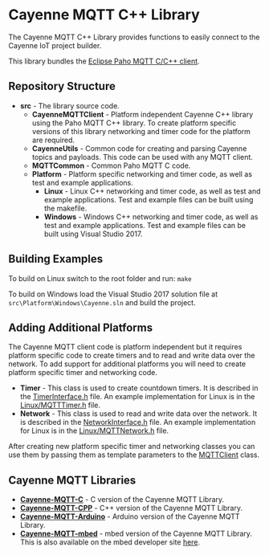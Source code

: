 # Cayenne MQTT C++ Library
The Cayenne MQTT C++ Library provides functions to easily connect to the Cayenne IoT project builder.

This library bundles the [Eclipse Paho MQTT C/C++ client](https://github.com/eclipse/paho.mqtt.embedded-c).

## Repository Structure
- **src** - The library source code.
  - **CayenneMQTTClient** - Platform independent Cayenne C++ library using the Paho MQTT C++ library. To create platform specific versions of this library networking and timer code for the platform are required.
  - **CayenneUtils** - Common code for creating and parsing Cayenne topics and payloads. This code can be used with any MQTT client.
  - **MQTTCommon** - Common Paho MQTT C code.
  - **Platform** - Platform specific networking and timer code, as well as test and example applications.
    - **Linux** - Linux C++ networking and timer code, as well as test and example applications. Test and example files can be built using the makefile.
    - **Windows** - Windows C++ networking and timer code, as well as test and example applications. Test and example files can be built using Visual Studio 2017.

## Building Examples
To build on Linux switch to the root folder and run: `make`

To build on Windows load the Visual Studio 2017 solution file at `src\Platform\Windows\Cayenne.sln` and build the project.

## Adding Additional Platforms
The Cayenne MQTT client code is platform independent but it requires platform specific code to create timers and to read and write data over the network. To add support for additional platforms you will need to create platform specific timer and networking code.
  - **Timer** - This class is used to create countdown timers. It is described in the [TimerInterface.h](https://github.com/myDevicesIoT/Cayenne-MQTT-CPP/blob/master/src/CayenneMQTTClient/TimerInterface.h) file. An example implementation for Linux is in the [Linux/MQTTTimer.h](https://github.com/myDevicesIoT/Cayenne-MQTT-CPP/blob/master/src/Platform/Linux/MQTTTimer.h) file.
  - **Network** - This class is used to read and write data over the network. It is described in the [NetworkInterface.h](https://github.com/myDevicesIoT/Cayenne-MQTT-CPP/blob/master/src/CayenneMQTTClient/NetworkInterface.h) file. An example implementation for Linux is in the [Linux/MQTTNetwork.h](https://github.com/myDevicesIoT/Cayenne-MQTT-CPP/blob/master/src/Platform/Linux/MQTTNetwork.h) file.
  
After creating new platform specific timer and networking classes you can use them by passing them as template parameters to the [MQTTClient](https://github.com/myDevicesIoT/Cayenne-MQTT-CPP/blob/master/src/CayenneMQTTClient/CayenneMQTTClient.h) class.

## Cayenne MQTT Libraries
- **[Cayenne-MQTT-C](https://github.com/myDevicesIoT/Cayenne-MQTT-C)** - C version of the Cayenne MQTT Library.
- **[Cayenne-MQTT-CPP](https://github.com/myDevicesIoT/Cayenne-MQTT-CPP)** - C++ version of the Cayenne MQTT Library.
- **[Cayenne-MQTT-Arduino](https://github.com/myDevicesIoT/Cayenne-MQTT-Arduino)** - Arduino version of the Cayenne MQTT Library.
- **[Cayenne-MQTT-mbed](https://github.com/myDevicesIoT/Cayenne-MQTT-mbed)** - mbed version of the Cayenne MQTT Library. This is also available on the mbed developer site [here](https://developer.mbed.org/teams/myDevicesIoT/code/Cayenne-MQTT-mbed/).

